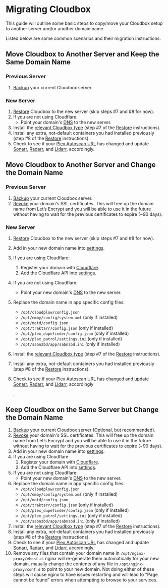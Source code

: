# Migrating Cloudbox

This guide will outline some basic steps to copy/move your Cloudbox setup to another server and/or another domain name.

Listed below are some common scenarios and their migration instructions.

## Move Cloudbox to Another Server and Keep the Same Domain Name

### Previous Server

1. [Backup](../backup-and-restore/cloudbox-backup-and-restore.md#cloudbox-backup) your current Cloudbox server.

### New Server

1. [Restore](../backup-and-restore/cloudbox-backup-and-restore.md#cloudbox-restore) Cloudbox to the new server \(skip steps \#7 and \#8 for now\).
2. If you are not using Cloudflare:
   * Point your domain's [DNS](../prerequisites/prerequisites-domain-name.md) to the new server.
3. Install the [relevant Cloudbox type](../basics/basics-cloudbox-install-types.md) \(step \#7 of the [Restore](../backup-and-restore/cloudbox-backup-and-restore.md#cloudbox-restore) instructions\).
4. Install any extra, not-default containers you had installed previously \(step \#8 of the [Restore](../backup-and-restore/cloudbox-backup-and-restore.md#cloudbox-restore) instructions\).
5. Check to see if your [Plex Autoscan URL](../install-cloudbox/09-application-setup/install-plex-autoscan.md#3-obtaining-the-plex-autoscan-url) has changed and update [Sonarr](../install-cloudbox/09-application-setup/install-sonarr.md#plex-autoscan), [Radarr](../install-cloudbox/09-application-setup/install-radarr.md#plex-autoscan), and [Lidarr](../install-cloudbox/09-application-setup/install-lidarr.md#plex-autoscan), accordingly.

## Move Cloudbox to Another Server and Change the Domain Name

### Previous Server

1. [Backup](../backup-and-restore/cloudbox-backup-and-restore.md#cloudbox-backup) your current Cloudbox server.
2. [Revoke](../more-information/revoking-ssl-certificates.md) your domain's SSL certificates. This will free up the domain name from Let’s Encrypt and you will be able to use it in the future without having to wait for the previous certificates to expire \(~90 days\).

### New Server

1. [Restore](../backup-and-restore/cloudbox-backup-and-restore.md#cloudbox-restore) Cloudbox to the new server \(skip steps \#7 and \#8 for now\).
2. Add in your new domain name into [settings](../install-cloudbox/04-install-settings.yml.md).
3. If you are using Cloudflare:
   1. Register your domain with [Cloudflare](../prerequisites/prerequisites-cloudflare.md).
   2. Add the Cloudflare API into [settings](../install-cloudbox/04-install-settings.yml.md).
4. If you are not using Cloudflare:
   * Point your new domain's [DNS](../prerequisites/prerequisites-domain-name.md) to the new server.
5. Replace the domain name in app specific config files:
   * `/opt/cloudplow/config.json`
   * `/opt/emby/config/system.xml` \(only if installed\)
   * `/opt/motd/config.json`
   * `/opt/traktarr/config.json` \(only if installed\)
   * `/opt/plex_dupefinder/config.json` \(only if installed\)
   * `/opt/plex_patrol/settings.ini` \(only if installed\)
   * `/opt/sabnzbd/app/sabnzbd.ini` \(only if installed\)
6. Install the [relevant Cloudbox type](../basics/basics-cloudbox-install-types.md) \(step \#7 of the [Restore](../backup-and-restore/cloudbox-backup-and-restore.md#cloudbox-restore) instructions\).
7. Install any extra, not-default containers you had installed previously \(step \#8 of the [Restore](../backup-and-restore/cloudbox-backup-and-restore.md#cloudbox-restore) instructions\).
8. Check to see if your [Plex Autoscan URL](../install-cloudbox/09-application-setup/install-plex-autoscan.md#3-obtaining-the-plex-autoscan-url) has changed and update [Sonarr](../install-cloudbox/09-application-setup/install-sonarr.md#plex-autoscan), [Radarr](../install-cloudbox/09-application-setup/install-radarr.md#plex-autoscan), and [Lidarr](../install-cloudbox/09-application-setup/install-lidarr.md#plex-autoscan), accordingly

   .

## Keep Cloudbox on the Same Server but Change the Domain Name

1. [Backup](../backup-and-restore/cloudbox-backup-and-restore.md#cloudbox-backup) your current Cloudbox server \(Optional, but recommended\).
2. [Revoke](../more-information/revoking-ssl-certificates.md) your domain's SSL certificates. This will free up the domain name from Let’s Encrypt and you will be able to use it in the future without having to wait for the previous certificates to expire \(~90 days\).
3. Add in your new domain name into [settings](../install-cloudbox/04-install-settings.yml.md).
4. If you are using Cloudflare:
   1. Register your domain with [Cloudflare](../prerequisites/prerequisites-cloudflare.md).
   2. Add the Cloudflare API into [settings](../install-cloudbox/04-install-settings.yml.md).
5. If you are not using Cloudflare:
   * Point your new domain's [DNS](../prerequisites/prerequisites-domain-name.md) to the new server.
6. Replace the domain name in app specific config files:
   * `/opt/cloudplow/config.json`
   * `/opt/emby/config/system.xml` \(only if installed\)
   * `/opt/motd/config.json`
   * `/opt/traktarr/config.json` \(only if installed\)
   * `/opt/plex_dupefinder/config.json` \(only if installed\)
   * `/opt/plex_patrol/settings.ini` \(only if installed\)
   * `/opt/sabnzbd/app/sabnzbd.ini` \(only if installed\)
7. Install the [relevant Cloudbox type](../basics/basics-cloudbox-install-types.md) \(step \#7 of the [Restore](../backup-and-restore/cloudbox-backup-and-restore.md#cloudbox-restore) instructions\).
8. Install any extra, not-default containers you had installed previously \(step \#8 of the [Restore](../backup-and-restore/cloudbox-backup-and-restore.md#cloudbox-restore) instructions\).
9. Check to see if your [Plex Autoscan URL](../install-cloudbox/09-application-setup/install-plex-autoscan.md#3-obtaining-the-plex-autoscan-url) has changed and update [Sonarr](../install-cloudbox/09-application-setup/install-sonarr.md#plex-autoscan), [Radarr](../install-cloudbox/09-application-setup/install-radarr.md#plex-autoscan), and [Lidarr](../install-cloudbox/09-application-setup/install-lidarr.md#plex-autoscan), accordingly.
10. Remove any files that contain your domain name in `/opt/nginx-proxy/vhost.d`. nginx will re-generate them automatically for your new domain. maually change the contents of any file in `/opt/nginx-proxy/conf.d` to point to your new domain. Not doing either of these steps will cause nginx to have issues restarting and will lead to "Page cannot be found" errors when attempting to browse to your services.

